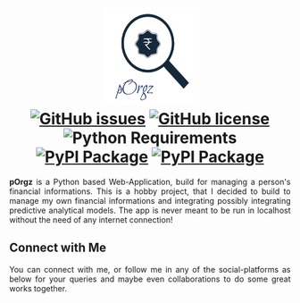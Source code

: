 <h1 align = "center">
    <img height = "175" width = "175" src = "./assets/logo.png"> <br>
    <a href="https://github.com/ZenithClown/pOrgz/issues"><img alt="GitHub issues" src="https://img.shields.io/github/issues/ZenithClown/pOrgz?style=plastic"></a>
    <a href="https://github.com/ZenithClown/pOrgz/blob/master/LICENSE"><img alt="GitHub license" src="https://img.shields.io/github/license/ZenithClown/pOrgz?style=plastic"></a>
    <img alt="Python Requirements" src="https://img.shields.io/badge/python-%3E%3D3.6-lightgrey?style=plastic&logo=python">
    <a href="https://pypi.org/project/pOrgz/"><img alt="PyPI Package" src="https://img.shields.io/badge/PyPI-0.0.1-informational?style=plastic&logo=pypi"/></a>
    <a href="https://zenithclown.github.io/pOrgz/"><img alt="PyPI Package" src="https://img.shields.io/badge/Pages-documentations-%23216e65?style=plastic&logo=github"/></a>
</h1>

<p align = "justify"><b>pOrgz</b> is a Python based Web-Application, build for managing a person's financial informations. This is a hobby project, that I decided to build to manage my own financial informations and integrating possibly integrating predictive analytical models. The app is never meant to be run in localhost without the need of any internet connection!</p>

## Connect with Me

<p align = "justify">You can connect with me, or follow me in any of the social-platforms as below for your queries and maybe even collaborations to do some great works together.</p>

<p align = "center">
    <a href = "https://www.linkedin.com/in/dpramanik/"><img height="16" width="16" src="https://unpkg.com/simple-icons@v3/icons/linkedin.svg"/></a>
    <a href = "https://github.com/ZenithClown"><img height="16" width="16" src="https://unpkg.com/simple-icons@v3/icons/github.svg"/></a>
    <a href = "https://gitlab.com/ZenithClown/"><img height="16" width="16" src="https://unpkg.com/simple-icons@v3/icons/gitlab.svg"/></a>
    <a href = "https://www.researchgate.net/profile/Debmalya_Pramanik2"><img height="16" width="16" src="https://unpkg.com/simple-icons@v3/icons/researchgate.svg"/></a>
    <a href = "https://www.kaggle.com/dPramanik/"><img height="16" width="16" src="https://unpkg.com/simple-icons@v3/icons/kaggle.svg"/></a>
    <a href = "https://app.pluralsight.com/profile/Debmalya-Pramanik/"><img height="16" width="16" src="https://unpkg.com/simple-icons@v3/icons/pluralsight.svg"/></a>
    <a href = "https://stackoverflow.com/users/6623589/"><img height="16" width="16" src="https://unpkg.com/simple-icons@v3/icons/stackoverflow.svg"/></a>
    <a href = "https://www.hackerrank.com/dPramanik"><img height="16" width="16" src="https://unpkg.com/simple-icons@v3/icons/hackerrank.svg"/></a>
</p>
